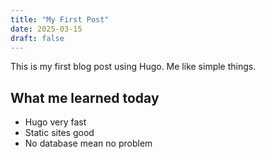 ```yaml
---
title: "My First Post"
date: 2025-03-15
draft: false
---
```


This is my first blog post using Hugo. Me like simple things.

## What me learned today

- Hugo very fast
- Static sites good
- No database mean no problem
